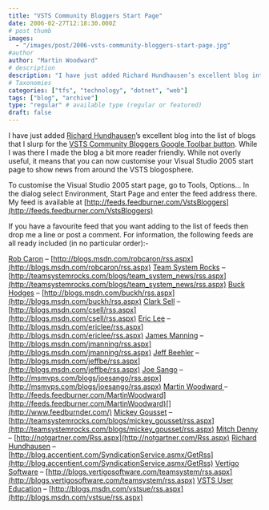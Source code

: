 ```yaml
---
title: "VSTS Community Bloggers Start Page"
date: 2006-02-27T12:18:30.000Z
# post thumb
images:
  - "/images/post/2006-vsts-community-bloggers-start-page.jpg"
#author
author: "Martin Woodward"
# description
description: "I have just added Richard Hundhausen’s excellent blog into the list of blogs that I slurp for the VSTS Community Bloggers Google Toolbar button."
# Taxonomies
categories: ["tfs", "technology", "dotnet", "web"]
tags: ["blog", "archive"]
type: "regular" # available type (regular or featured)
draft: false
---
```

[](http://feeds.feedburner.com/VstsBloggers) I have just added [Richard Hundhausen](http://blog.accentient.com/)’s excellent blog into the list of blogs that I slurp for the [VSTS Community Bloggers Google Toolbar button](http://www.woodwardweb.com/vsts/000188.html).  While I was there I made the blog a bit more reader friendly.  While not overly useful, it means that you can now customise your Visual Studio 2005 start page to show news from around the VSTS blogosphere.  

To customise the Visual Studio 2005 start page, go to Tools, Options…  In the dialog select Environment, Start Page and enter the feed address there.  My feed is available at [http://feeds.feedburner.com/VstsBloggers](http://feeds.feedburner.com/VstsBloggers)

If you have a favourite feed that you want adding to the list of feeds then drop me a line or post a comment.  For information, the following feeds are all ready included (in no particular order):-

[Rob Caron](http://blogs.msdn.com/robcaron/) – [http://blogs.msdn.com/robcaron/rss.aspx](http://blogs.msdn.com/robcaron/rss.aspx)
[Team System Rocks](http://www.teamsystemrocks.com/) – [http://teamsystemrocks.com/blogs/team_system_news/rss.aspx](http://teamsystemrocks.com/blogs/team_system_news/rss.aspx)
[Buck Hodges](http://blogs.msdn.com/buckh/) – [http://blogs.msdn.com/buckh/rss.aspx](http://blogs.msdn.com/buckh/rss.aspx)
[Clark Sell](http://www.csell.net/) – [http://blogs.msdn.com/csell/rss.aspx](http://blogs.msdn.com/csell/rss.aspx)
[Eric Lee](http://blogs.msdn.com/ericlee/) – [http://blogs.msdn.com/ericlee/rss.aspx](http://blogs.msdn.com/ericlee/rss.aspx)
[James Manning](http://blogs.msdn.com/jmanning/) – [http://blogs.msdn.com/jmanning/rss.aspx](http://blogs.msdn.com/jmanning/rss.aspx)
[Jeff Beehler](http://blogs.msdn.com/jeffbe/) – [http://blogs.msdn.com/jeffbe/rss.aspx](http://blogs.msdn.com/jeffbe/rss.aspx)
[Joe Sango](http://msmvps.com/blogs/joesango/) – [http://msmvps.com/blogs/joesango/rss.aspx](http://msmvps.com/blogs/joesango/rss.aspx)
[Martin Woodward ](http://www.woodwardweb.com/)– [http://feeds.feedburner.com/MartinWoodward](http://feeds.feedburner.com/MartinWoodward)[](http://www.feedburnder.com/)
[Mickey Gousset](http://teamsystemrocks.com/blogs/mickey_gousset/) – [http://teamsystemrocks.com/blogs/mickey_gousset/rss.aspx](http://teamsystemrocks.com/blogs/mickey_gousset/rss.aspx)
[Mitch Denny](http://notgartner.com/) – [http://notgartner.com/Rss.aspx](http://notgartner.com/Rss.aspx)
[Richard Hundhausen](http://blog.accentient.com/) – [http://blog.accentient.com/SyndicationService.asmx/GetRss](http://blog.accentient.com/SyndicationService.asmx/GetRss)
[Vertigo Software](http://blogs.vertigosoftware.com/teamsystem/) – [http://blogs.vertigosoftware.com/teamsystem/rss.aspx](http://blogs.vertigosoftware.com/teamsystem/rss.aspx)
[VSTS User Education](http://blogs.msdn.com/vstsue/) – [http://blogs.msdn.com/vstsue/rss.aspx](http://blogs.msdn.com/vstsue/rss.aspx)